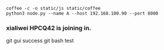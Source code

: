 ```
coffee -c -o static/js static/coffee
python3 node.py --name A --host 192.168.100.90 --port 8000
```

### xialiwei HPCQ42 is joining in.
git gui success
git bash test
